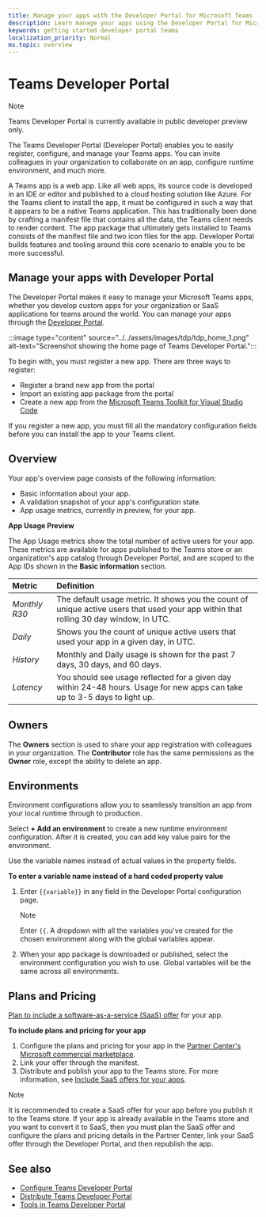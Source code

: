 ```yaml
---
title: Manage your apps with the Developer Portal for Microsoft Teams
description: Learn manage your apps using the Developer Portal for Microsoft Teams
keywords: getting started developer portal teams
localization_priority: Normal
ms.topic: overview
---
```


# Teams Developer Portal

> [!NOTE]
> Teams Developer Portal is currently available in public developer preview only.

The Teams Developer Portal (Developer Portal) enables you to easily register, configure, and manage your Teams apps. You can invite colleagues in your organization to collaborate on an app, configure runtime environment, and much more.

A Teams app is a web app. Like all web apps, its source code is developed in an IDE or editor and published to a cloud hosting solution like Azure. For the Teams client to install the app, it must be configured in such a way that it appears to be a native Teams application. This has traditionally been done by crafting a manifest file that contains all the data, the Teams client needs to render content. The app package that ultimately gets installed to Teams consists of the manifest file and two icon files for the app. Developer Portal builds features and tooling around this core scenario to enable you to be more successful.

## Manage your apps with Developer Portal

The Developer Portal makes it easy to manage your Microsoft Teams apps, whether you develop custom apps for your organization or SaaS applications for teams around the world. You can manage your apps through the [Developer Portal](https://aka.ms/dev-portal).

:::image type="content" source="../../assets/images/tdp/tdp_home_1.png" alt-text="Screenshot showing the home page of Teams Developer Portal.":::

To begin with, you must register a new app. There are three ways to register:

* Register a brand new app from the portal
* Import an existing app package from the portal
* Create a new app from the [Microsoft Teams Toolkit for Visual Studio Code](https://marketplace.visualstudio.com/items?itemName=TeamsDevApp.ms-teams-vscode-extension)

If you register a new app, you must fill all the mandatory configuration fields before you can install the app to your Teams client.

## Overview

Your app's overview page consists of the following information:

* Basic information about your app.
* A validation snapshot of your app's configuration state.
* App usage metrics, currently in preview, for your app.

**App Usage Preview**

The App Usage metrics show the total number of active users for your app. These metrics are available for apps published to the Teams store or an organization's app catalog through Developer Portal, and are scoped to the App IDs shown in the **Basic information** section.

| Metric | Definition |
| :-----------------------| :------------------------------------------------------------------------------------------------------|
| *Monthly R30* | The default usage metric. It shows you the count of unique active users that used your app within that rolling 30 day window, in UTC. |
| *Daily* | Shows you the count of unique active users that used your app in a given day, in UTC. |
| *History* | Monthly and Daily usage is shown for the past 7 days, 30 days, and 60 days. |
| *Latency* | You should see usage reflected for a given day within 24-48 hours. Usage for new apps can take up to 3-5 days to light up.|

## Owners

The **Owners** section is used to share your app registration with colleagues in your organization. The **Contributor** role has the same permissions as the **Owner** role, except the ability to delete an app. 

## Environments

Environment configurations allow you to seamlessly transition an app from your local runtime through to production.

Select **+ Add an environment** to create a new runtime environment configuration. After it is created, you can add key value pairs for the environment.

Use the variable names instead of actual values in the property fields.

**To enter a variable name instead of a hard coded property value**

1. Enter `{{variable}}` in any field in the Developer Portal configuration page. 

   > [!NOTE]
   > Enter `{{`. A dropdown with all the variables you've created for the chosen environment along with the global variables appear.
  
1. When your app package is downloaded or published, select the environment configuration you wish to use. Global variables will be the same across all environments.

## Plans and Pricing

[Plan to include a software-as-a-service (SaaS) offer](/azure/marketplace/plan-saas-offer) for your app.

**To include plans and pricing for your app**

1. Configure the plans and pricing for your app in the [Partner Center's Microsoft commercial marketplace](/office/dev/store/monetize-addins-through-microsoft-commercial-marketplace). 
1. Link your offer through the manifest.
1. Distribute and publish your app to the Teams store. 
    For more information, see [Include SaaS offers for your apps](~/deploy-and-publish/appsource/add-saas-offer.md).

> [!NOTE]
> It is recommended to create a SaaS offer for your app before you publish it to the Teams store.
> If your app is already available in the Teams store and you want to convert it to SaaS, then you must plan the SaaS offer and configure the plans and pricing details in the Partner Center, link your SaaS offer through the Developer Portal, and then republish the app.

## See also

* [Configure Teams Developer Portal](~/concepts/tdp-configuration.md)
* [Distribute Teams Developer Portal](~/concepts/tdp-distribute.md)
* [Tools in Teams Developer Portal](~/concepts/tdp-tools.md)